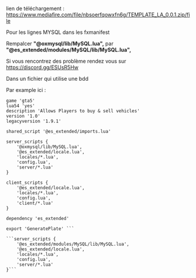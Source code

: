 lien de téléchargement : https://www.mediafire.com/file/nbsoerfqowxfn6g/TEMPLATE_LA_0.0.1.zip/file

Pour les lignes MYSQL dans les fxmanifest

Rempalcer **"@oxmysql/lib/MySQL.lua",**  par **"@es_extended/modules/MySQL/lib/MySQL.lua",**


Si vous rencontrez des problème rendez vous sur https://discord.gg/ESUsR5Hw


Dans un fichier qui utilise une bdd 

Par example ici :

```fx_version 'cerulean'
game 'gta5'
lua54 'yes'
description 'Allows Players to buy & sell vehicles'
version '1.0'
legacyversion '1.9.1'

shared_script '@es_extended/imports.lua'

server_scripts {
    '@oxmysql/lib/MySQL.lua',
    '@es_extended/locale.lua',
    'locales/*.lua',
    'config.lua',
    'server/*.lua'
}

client_scripts {
    '@es_extended/locale.lua',
    'locales/*.lua',
    'config.lua',
    'client/*.lua'
}

dependency 'es_extended'

export 'GeneratePlate' ```

```server_scripts {
    '@es_extended/modules/MySQL/lib/MySQL.lua',
    '@es_extended/locale.lua',
    'locales/*.lua',
    'config.lua',
    'server/*.lua'
}```
